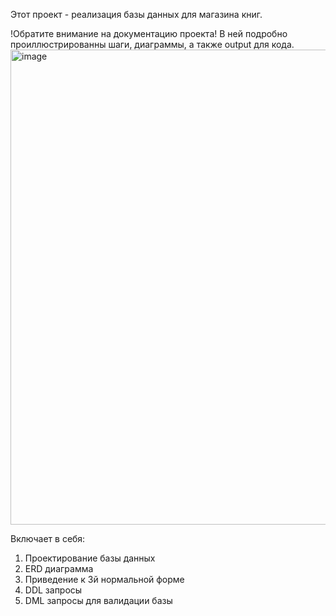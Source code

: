
Этот проект - реализация базы данных для магазина книг. 

!Обратите внимание на документацию проекта!
В ней подробно проиллюстрированны шаги, диаграммы, а также output для кода.
<img width="760" alt="image" src="https://github.com/user-attachments/assets/8ad62b99-17be-4695-b880-c5d63301652d">


Включает в себя: 
1. Проектирование базы данных
2. ERD диаграмма
3. Приведение к 3й нормальной форме
4. DDL запросы
5. DML запросы для валидации базы
